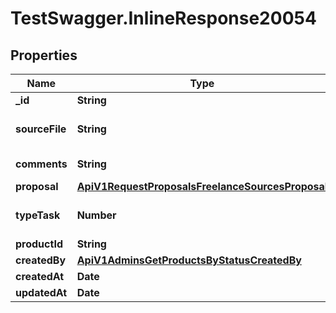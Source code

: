 # TestSwagger.InlineResponse20054

## Properties

Name | Type | Description | Notes
------------ | ------------- | ------------- | -------------
**_id** | **String** | Гуид медиа | [optional] 
**sourceFile** | **String** | Файл для записи в FreelanceSource | [optional] 
**comments** | **String** | Комментарий к файлу | [optional] 
**proposal** | [**ApiV1RequestProposalsFreelanceSourcesProposal**](ApiV1RequestProposalsFreelanceSourcesProposal.md) |  | [optional] 
**typeTask** | **Number** | Код специализации фрилансера | [optional] 
**productId** | **String** | гуид продукта | [optional] 
**createdBy** | [**ApiV1AdminsGetProductsByStatusCreatedBy**](ApiV1AdminsGetProductsByStatusCreatedBy.md) |  | [optional] 
**createdAt** | **Date** | Дата создания. | [optional] 
**updatedAt** | **Date** | Дата создания. | [optional] 


